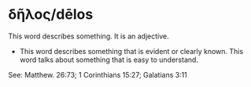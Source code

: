 # δῆλος/dēlos
This word describes something. It is an adjective.

* This word describes something that is evident or clearly known. This word talks about something that is easy to understand.

See: Matthew. 26:73; 1 Corinthians 15:27; Galatians 3:11
